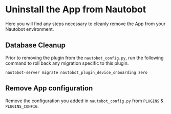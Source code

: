 # Uninstall the App from Nautobot

Here you will find any steps necessary to cleanly remove the App from your Nautobot environment.

## Database Cleanup

Prior to removing the plugin from the `nautobot_config.py`, run the following command to roll back any migration specific to this plugin.

```shell
nautobot-server migrate nautobot_plugin_device_onboarding zero
```

## Remove App configuration

Remove the configuration you added in `nautobot_config.py` from `PLUGINS` & `PLUGINS_CONFIG`.
